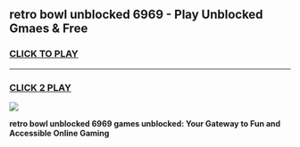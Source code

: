 
## retro bowl unblocked 6969 - Play Unblocked Gmaes & Free
<h3>
<a href="https://news.freeplayer.one?title=retro_bowl_unblocked_6969&ref=16F">CLICK TO PLAY</a></h3>
<hr>

<h3>
<a href="https://news.freeplayer.one?title=retro_bowl_unblocked_6969&ref=16F">CLICK 2 PLAY</a>
  
</h3>

<a href="https://news.freeplayer.one?title=retro_bowl_unblocked_6969&ref=16F/"><img src="https://clearcache.store/games.png"></a>


**retro bowl unblocked 6969 games unblocked: Your Gateway to Fun and Accessible Online Gaming**
